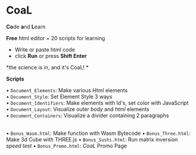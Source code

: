 # CoaL
**Co**de **a**nd **L**earn

**Free** html editor + 20 scripts for learning

* Write or paste html code
* click **Run** or press **Shift Enter**

*the science is in, and it's CoaL! *

**Scripts**

&bullet; `Document_Elements`:    Make various Html elements <br>
&bullet; `Document_Style`:       Set Element Style 3 ways   <br>
&bullet; `Document_Identifiers`: Make elements with Id's, set color with JavaScript <br>
&bullet; `Document_Layout`:      Visualize outer *body* and *html* elements <br>
&bullet; `Document_Containers`:  Visualize a divider containing 2 paragraphs <br> <br>

&bullet; `Bonus_Wasm.html`:   Make function with Wasm Bytecode
&bullet; `Bonus_Three.html`:  Make 3d Cube with THREE.js
&bullet; `Bonus_Sushi.html`:  Run matrix inversion *speed test*
&bullet; `Bonus_Promo.html`:  *CoaL* Promo Page

